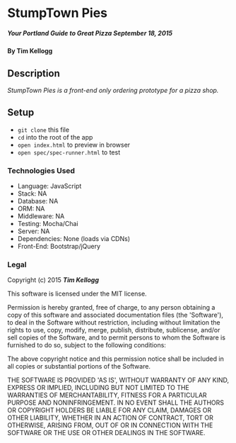 #	StumpTown Pies 

##### _Your Portland Guide to Great Pizza September 18, 2015_

#### By **Tim Kellogg**

## Description

_StumpTown Pies is a front-end only ordering prototype for a pizza shop._

##	Setup

* `git clone` this file
* `cd` into the root of the app
* `open index.html` to preview in browser
* `open spec/spec-runner.html` to test

###	Technologies Used

* Language: JavaScript
* Stack: NA
* Database: NA 
* ORM: NA
* Middleware: NA
* Testing: Mocha/Chai
* Server: NA
* Dependencies: None (loads via CDNs)
* Front-End: Bootstrap/jQuery 

###	Legal

Copyright (c) 2015 **_Tim Kellogg_**

This software is licensed under the MIT license.

Permission is hereby granted, free of charge, to any person obtaining a copy of this software and associated documentation files (the 'Software'), to deal in the Software without restriction, including without limitation the rights to use, copy, modify, merge, publish, distribute, sublicense, and/or sell copies of the Software, and to permit persons to whom the Software is furnished to do so, subject to the following conditions:

The above copyright notice and this permission notice shall be included in all copies or substantial portions of the Software.

THE SOFTWARE IS PROVIDED 'AS IS', WITHOUT WARRANTY OF ANY KIND, EXPRESS OR IMPLIED, INCLUDING BUT NOT LIMITED TO THE WARRANTIES OF MERCHANTABILITY, FITNESS FOR A PARTICULAR PURPOSE AND NONINFRINGEMENT. IN NO EVENT SHALL THE AUTHORS OR COPYRIGHT HOLDERS BE LIABLE FOR ANY CLAIM, DAMAGES OR OTHER LIABILITY, WHETHER IN AN ACTION OF CONTRACT, TORT OR OTHERWISE, ARISING FROM, OUT OF OR IN CONNECTION WITH THE SOFTWARE OR THE USE OR OTHER DEALINGS IN THE SOFTWARE.

